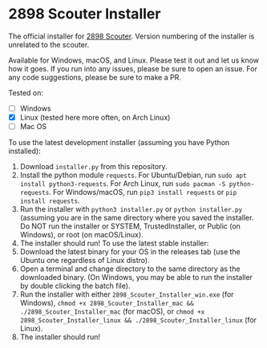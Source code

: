 # 2898 Scouter Installer
The official installer for [2898 Scouter](https://github.com/Ant-Throw-Pology/2898-scouter). Version numbering of the installer is unrelated to the scouter.

Available for Windows, macOS, and Linux. Please test it out and let us know how it goes. If you run into any issues, please be sure to open an issue. For any code suggestions, please be sure to make a PR.

Tested on:

- [ ] Windows
- [X] Linux (tested here more often, on Arch Linux)
- [ ] Mac OS

To use the latest development installer (assuming you have Python installed):
1. Download `installer.py` from this repository.
2. Install the python module `requests`. For Ubuntu/Debian, run `sudo apt install python3-requests`. For Arch Linux, run `sudo pacman -S python-requests`. For Windows/macOS, run `pip3 install requests` or `pip install requests`.
3. Run the installer with `python3 installer.py` or `python installer.py` (assuming you are in the same directory where you saved the installer. Do NOT run the installer or SYSTEM, TrustedInstaller, or Public (on Windows), or root (on macOS/Linux).
4. The installer should run!
To use the latest stable installer:
1. Download the latest binary for your OS in the releases tab (use the Ubuntu one regardless of Linux distro).
2. Open a terminal and change directory to the same directory as the downloaded binary. (On Windows, you may be able to run the installer by double clicking the batch file).
3. Run the installer with either ```2898_Scouter_Installer_win.exe``` (for Windows), ```chmod +x 2898_Scouter_Installer_mac && ./2898_Scouter_Installer_mac``` (for macOS), or ```chmod +x 2898_Scouter_Installer_linux && ./2898_Scouter_Installer_linux``` (for Linux).
4. The installer should run!
